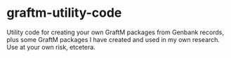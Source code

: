 # graftm-utility-code
Utility code for creating your own GraftM packages from Genbank records, plus some GraftM packages I have created and used in my own research. Use at your own risk, etcetera. 

